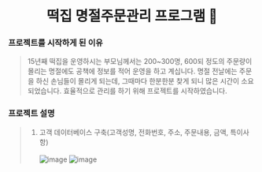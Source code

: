 <h1 align="center">떡집 명절주문관리 프로그램 📝</h1>     

### 프로젝트를 시작하게 된 이유
> 15년째 떡집을 운영하시는 부모님께서는 200~300명, 600되 정도의 주문량이 몰리는 명절에도 공책에 정보를 적어 운영을 하고 계십니다. 명절 전날에는 주문을 하신 손님들이 몰리게 되는데, 그때마다 한분한분 찾게 되니 많은 시간이 소요되었습니다. 효율적으로 관리를 하기 위해 프로젝트를 시작하였습니다.

### 프로젝트 설명
> 1. 고객 데이터베이스 구축(고객성명, 전화번호, 주소, 주문내용, 금액, 특이사항)<br><br>
![image](https://user-images.githubusercontent.com/63985698/150622516-2486bf3a-0fd6-4f77-b050-2f650189ed86.png)
![image](https://user-images.githubusercontent.com/63985698/150623215-8f8564bb-739b-416c-b2fb-e292e683cc83.png)


